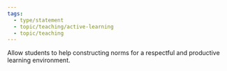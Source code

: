 ```yaml
---
tags:
  - type/statement
  - topic/teaching/active-learning
  - topic/teaching
---
```

Allow students to help constructing norms for a respectful and productive learning environment.